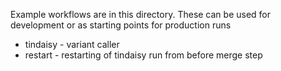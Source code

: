 Example workflows are in this directory.  These can be used for development or as starting points for production runs

* tindaisy - variant caller
* restart - restarting of tindaisy run from before merge step
